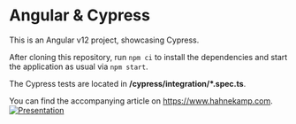 # Angular & Cypress

This is an Angular v12 project, showcasing Cypress.

After cloning this repository, run `npm ci` to install the dependencies and
start the application as usual via `npm start`.

The Cypress tests are located in **/cypress/integration/\*.spec.ts**.

You can find the accompanying article on https://www.hahnekamp.com.
[![Presentation](https://img.youtube.com/vi/VID/0.jpg)]("https://www.youtube.com/watch?v=-lWY0X-ybME")

